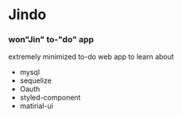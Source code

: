 # Jindo
### won"Jin" to-"do" app

extremely minimized to-do web app to learn about

* mysql
* sequelize
* Oauth
* styled-component
* matirial-ui